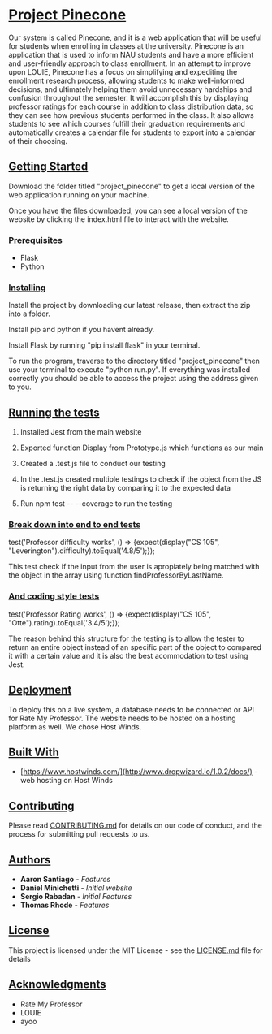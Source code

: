 # [Project Pinecone](https://github.com/UnlimitedDrip/ProjectPinecone/)

Our system is called Pinecone, and it is a web application that will be useful for students when enrolling in classes at the university. Pinecone is an application that is used to inform NAU students and have a more efficient and user-friendly approach to class enrollment. In an attempt to improve upon LOUIE, Pinecone has a focus on simplifying and expediting the enrollment research process, allowing students to make well-informed decisions, and ultimately helping them avoid unnecessary hardships and confusion throughout the semester. It will accomplish this by displaying professor ratings for each course in addition to class distribution data, so they can see how previous students performed in the class. It also allows students to see which courses fulfill their graduation requirements and automatically creates a calendar file for students to export into a calendar of their choosing.


## [Getting Started](https://github.com/UnlimitedDrip/ProjectPinecone/#getting-started)

Download the folder titled "project\_pinecone" to get a local version of the web application running on your machine.

Once you have the files downloaded, you can see a local version of the website by clicking the index.html file to interact with the website.


### [Prerequisites](https://github.com/UnlimitedDrip/ProjectPinecone/#prerequisites)

- Flask
- Python

### [Installing](https://github.com/UnlimitedDrip/ProjectPinecone/#installing)

Install the project by downloading our latest release, then extract the zip into a folder.

Install pip and python if you havent already. 

Install Flask by running "pip install flask" in your terminal.

To run the program, traverse to the directory titled "project_pinecone" then use your terminal to execute "python run.py". If everything was installed correctly you should be able to access the project using the address given to you.


## [Running the tests](https://github.com/UnlimitedDrip/ProjectPinecone/#running-the-tests)

1. Installed Jest from the main website
   
2. Exported function Display from Prototype.js which functions as our main

3. Created a .test.js file to conduct our testing
   
4. In the .test.js created multiple testings to check if the object from the JS is returning the right data by comparing it to the expected data
   
5. Run npm test -- --coverage to run the testing


### [Break down into end to end tests](https://github.com/UnlimitedDrip/ProjectPinecone/#break-down-into-end-to-end-tests)

test('Professor difficulty works', () => 
{expect(display("CS 105", "Leverington").difficulty).toEqual('4.8/5');});

This test check if the input from the user is apropiately being matched with the object in the array using function findProfessorByLastName.

### [And coding style tests](https://github.com/UnlimitedDrip/ProjectPinecone/#and-coding-style-tests)

test('Professor Rating works', () => 
{expect(display("CS 105", "Otte").rating).toEqual('3.4/5');});

The reason behind this structure for the testing is to allow the tester to return an entire object instead of an specific part of the object to compared it with a certain value and it is also the best acommodation to test using Jest.


## [Deployment](https://github.com/UnlimitedDrip/ProjectPinecone/#deployment)

To deploy this on a live system, a database needs to be connected or API for Rate My Professor. The website needs to be hosted on a hosting platform as well. We chose Host Winds.


## [Built With](https://github.com/UnlimitedDrip/ProjectPinecone/#built-with)

- [https://www.hostwinds.com/](http://www.dropwizard.io/1.0.2/docs/) - web hosting on Host Winds


## [Contributing](https://github.com/UnlimitedDrip/ProjectPinecone/#contributing)

Please read [CONTRIBUTING.md](https://github.com/UnlimitedDrip/ProjectPinecone/blob/main/CONTRIBUTING.md) for details on our code of conduct, and the process for submitting pull requests to us.


## [Authors](https://github.com/UnlimitedDrip/ProjectPinecone/#authors)

- **Aaron Santiago** - _Features_
- **Daniel Minichetti** - _Initial website_
- **Sergio Rabadan** - _Initial Features_
- **Thomas Rhode** - _Features_

## [License](https://github.com/UnlimitedDrip/ProjectPinecone/#license)

This project is licensed under the MIT License - see the [LICENSE.md](https://gist.github.com/PurpleBooth/LICENSE.md) file for details


## [Acknowledgments](https://github.com/UnlimitedDrip/ProjectPinecone/#acknowledgments)

- Rate My Professor
- LOUIE
- ayoo
